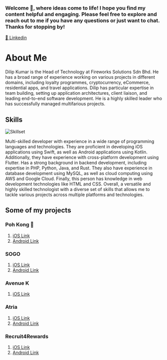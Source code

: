 ### Welcome 🔭, where ideas come to life! I hope you find my content helpful and engaging. Please feel free to explore and reach out to me if you have any questions or just want to chat. Thanks for stopping by!

[:link: Linkedin](https://my.linkedin.com/in/dilipkumar4813)

<!--
**dilipkumar4813/dilipkumar4813** is a ✨ _special_ ✨ repository because its `README.md` (this file) appears on your GitHub profile.

Here are some ideas to get you started:

- 🔭 I’m currently working on ...
- 🌱 I’m currently learning ...
- 👯 I’m looking to collaborate on ...
- 🤔 I’m looking for help with ...
- 💬 Ask me about ...
- 📫 How to reach me: ...
- 😄 Pronouns: ...
- ⚡ Fun fact: ...
-->

# About Me

Dilip Kumar is the Head of Technology at Fireworks Solutions Sdn Bhd. He has a broad range of experience working on various projects in different domains, including loyalty programmes, cryptocurrency, eCommerce, residential apps, and travel applications. Dilip has particular expertise in team building, setting up application architectures, client liaison, and leading end-to-end software development. He is a highly skilled leader who has successfully managed multifarious projects.

## Skills

<!-- ![Skillset](assets/skills-banner.png) -->
![Skillset](https://img.freepik.com/premium-vector/coding-system-banner_87720-2994.jpg?w=2000)

Multi-skilled developer with experience in a wide range of programming languages and technologies. They are proficient in developing iOS applications using Swift, as well as Android applications using Kotlin. Additionally, they have experience with cross-platform development using Flutter. Has a strong background in backend development, including expertise in PHP, Python, Java, and Rust. They also have experience in database development using MySQL, as well as cloud computing using AWS and Google Cloud. Finally, this person has knowledge in web development technologies like HTML and CSS. Overall, a versatile and highly skilled technologist with a diverse set of skills that allows me to tackle various projects across multiple platforms and technologies.

## Some of my projects

### Poh Kong :iphone:
1. [iOS Link](https://apps.apple.com/sg/app/poh-kong-jeweland/id1490755060)
1. [Android Link](https://play.google.com/store/apps/details?id=my.fireworks.pohkong&hl=en&gl=US)

### SOGO
1. [iOS Link](https://apps.apple.com/my/app/mysogo/id1213284062)
2. [Android Link](https://play.google.com/store/apps/details?id=com.incredibleqr.mysogo&hl=en&gl=US)

### Avenue K
1. [iOS Link](https://apps.apple.com/ng/app/avenue-k/id1502547158)


### Atria
1. [iOS Link](https://apps.apple.com/my/app/atria/id1437137050)
1. [Android Link](https://play.google.com/store/apps/details?id=my.fireworks.atria&hl=en&gl=US)

### Recruit4Rewards
1. [iOS Link](https://apps.apple.com/us/app/recruit4rewards/id1574454836)
1. [Android Link](https://play.google.com/store/apps/details?id=com.fireworks.jump_retail)
